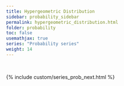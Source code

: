 ```yaml
---
title: Hypergeometric Distribution
sidebar: probability_sidebar
permalink: hypergeometric_distribution.html
folder: probability
toc: false
usemathjax: true
series: "Probability series"
weight: 14
---
```





<br>

{% include custom/series_prob_next.html %}
